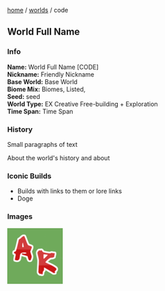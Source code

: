 [home](/) / [worlds](/worlds) / code

## World Full Name

### Info
**Name:** World Full Name \[CODE]  
**Nickname:** Friendly Nickname   
**Base World:** Base World  
**Biome Mix:** Biomes, Listed,    
**Seed:** seed  
**World Type:** EX Creative Free-building + Exploration  
**Time Span:** Time Span  

### History
Small paragraphs of text

About the world's history and about

### Iconic Builds
- Builds with links to them or lore links
- Doge

### Images
![Alt](/favicon.png)